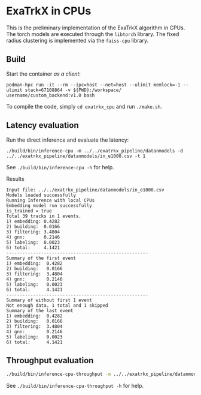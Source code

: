 # ExaTrkX in CPUs
This is the preliminary implementation of the ExaTrkX algorithm in CPUs.
The torch models are executed through the `libtorch` library. The fixed
radius clustering is implemented via the `faiss-cpu` library.

## Build
Start the container *as a client*:
```bash!
podman-hpc run -it --rm --ipc=host --net=host --ulimit memlock=-1 --ulimit stack=67108864 -v ${PWD}:/workspace/ username/custom_backend:v1.0 bash
```

To compile the code, simply `cd exatrkx_cpu` and run `./make.sh`.

## Latency evaluation
Run the direct inference and evaluate the latency:
```bash!
./build/bin/inference-cpu -m ../../exatrkx_pipeline/datanmodels -d ../../exatrkx_pipeline/datanmodels/in_e1000.csv -t 1
```
See `./build/bin/inference-cpu -h` for help.

Results
```text
Input file: ../../exatrkx_pipeline/datanmodels/in_e1000.csv
Models loaded successfully
Running Inference with local CPUs
Embedding model run successfully
is_trained = true
Total 39 tracks in 1 events.
1) embedding: 0.4282
2) building:  0.0166
3) filtering: 3.4804
4) gnn:       0.2146
5) labeling:  0.0023
6) total:     4.1421
-----------------------------------------------------
Summary of the first event
1) embedding:  0.4282
2) building:   0.0166
3) filtering:  3.4804
4) gnn:        0.2146
5) labeling:   0.0023
6) total:      4.1421
-----------------------------------------------------
Summary of without first 1 event
Not enough data. 1 total and 1 skipped
Summary of the last event
1) embedding:  0.4282
2) building:   0.0166
3) filtering:  3.4804
4) gnn:        0.2146
5) labeling:   0.0023
6) total:      4.1421
```

## Throughput evaluation

```bash
./build/bin/inference-cpu-throughput -m ../../exatrkx_pipeline/datanmodels -d ../../exatrkx_pipeline/datanmodels/in_e1000.csv -t 1 
```
See `./build/bin/inference-cpu-throughput -h` for help.
